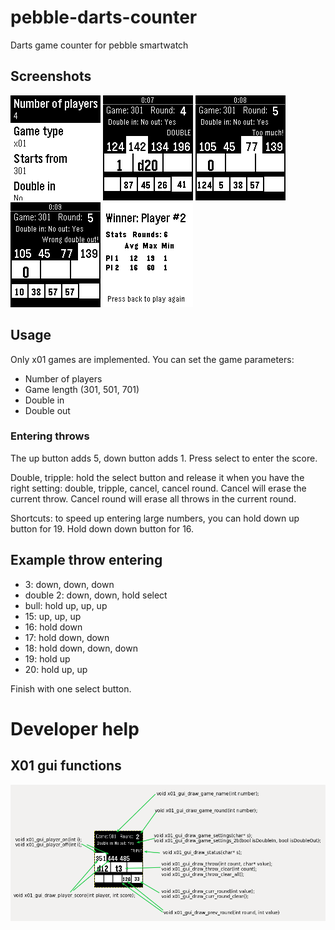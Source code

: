 # pebble-darts-counter
Darts game counter for pebble smartwatch

## Screenshots

![Game menu](https://raw.githubusercontent.com/vassdoki/pebble-darts-counter/master/pebble_screenshot_a_menu.png)
![Game screen 1](https://raw.githubusercontent.com/vassdoki/pebble-darts-counter/master/pebble_screenshot_b_throws.png)
![Game screen 2](https://raw.githubusercontent.com/vassdoki/pebble-darts-counter/master/pebble_screenshot_c_wrong_throw.png)
![Game screen 3](https://raw.githubusercontent.com/vassdoki/pebble-darts-counter/master/pebble_screenshot_wrong_double_out.png)
![Game screen 4](https://raw.githubusercontent.com/vassdoki/pebble-darts-counter/master/pebble_screenshot_results.png)


## Usage

Only x01 games are implemented. You can set the game parameters:

 * Number of players
 * Game length (301, 501, 701)
 * Double in
 * Double out

### Entering throws

The up button adds 5, down button adds 1. Press select to enter the score.

Double, tripple: hold the select button and release it when you have the
right setting: double, tripple, cancel, cancel round. Cancel will erase the current throw. Cancel round will
erase all throws in the current round.

Shortcuts: to speed up entering large numbers, you can hold down up button for 19.
Hold down down button for 16.

## Example throw entering

* 3: down, down, down
* double 2: down, down, hold select
* bull: hold up, up, up
* 15: up, up, up
* 16: hold down
* 17: hold down, down
* 18: hold down, down, down
* 19: hold up
* 20: hold up, up

Finish with one select button.

# Developer help

## X01 gui functions

![Game screen 2](https://raw.githubusercontent.com/vassdoki/pebble-darts-counter/master/x01_gui_h_guide.png)
